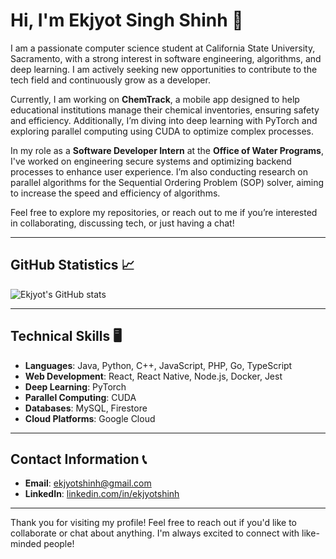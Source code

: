 # Hi, I'm Ekjyot Singh Shinh 👋

I am a passionate computer science student at California State University, Sacramento, with a strong interest in software engineering, algorithms, and deep learning. I am actively seeking new opportunities to contribute to the tech field and continuously grow as a developer.

Currently, I am working on **ChemTrack**, a mobile app designed to help educational institutions manage their chemical inventories, ensuring safety and efficiency. Additionally, I’m diving into deep learning with PyTorch and exploring parallel computing using CUDA to optimize complex processes.

In my role as a **Software Developer Intern** at the **Office of Water Programs**, I've worked on engineering secure systems and optimizing backend processes to enhance user experience. I’m also conducting research on parallel algorithms for the Sequential Ordering Problem (SOP) solver, aiming to increase the speed and efficiency of algorithms.

Feel free to explore my repositories, or reach out to me if you’re interested in collaborating, discussing tech, or just having a chat!

---

## GitHub Statistics 📈

![Ekjyot's GitHub stats](https://github-readme-stats.vercel.app/api?username=ekjyotshinh&show_icons=true&theme=radical&rank_icon=github&hide=issues&hide_title=true)

---

## Technical Skills 🖥

- **Languages**: Java, Python, C++, JavaScript, PHP, Go, TypeScript
- **Web Development**: React, React Native, Node.js, Docker, Jest
- **Deep Learning**: PyTorch
- **Parallel Computing**: CUDA
- **Databases**: MySQL, Firestore
- **Cloud Platforms**: Google Cloud

---

## Contact Information 📞

- **Email**: [ekjyotshinh@gmail.com](mailto:ekjyotshinh@gmail.com)
- **LinkedIn**: [linkedin.com/in/ekjyotshinh](https://linkedin.com/in/ekjyotshinh)

---

Thank you for visiting my profile! Feel free to reach out if you'd like to collaborate or chat about anything. I'm always excited to connect with like-minded people!
